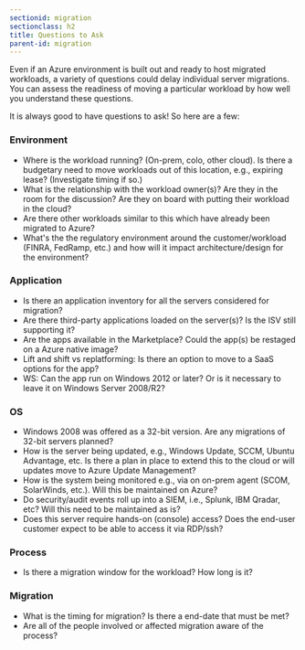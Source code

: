 ```yaml
---
sectionid: migration
sectionclass: h2
title: Questions to Ask
parent-id: migration
---
```


Even if an Azure environment is built out and ready to host migrated workloads, a variety of questions could delay individual server migrations. You can assess the readiness of moving a particular workload by how well you understand these questions.

It is always good to have questions to ask! So here are a few:

### Environment
- Where is the workload running? (On-prem, colo, other cloud). Is there a budgetary need to move workloads out of this location, e.g., expiring lease? (Investigate timing if so.)
- What is the relationship with the workload owner(s)? Are they in the room for the discussion? Are they on board with putting their workload in the cloud?
- Are there other workloads similar to this which have already been migrated to Azure?
- What's the the regulatory environment around the customer/workload (FINRA, FedRamp, etc.) and how will it impact architecture/design for the environment?

### Application
- Is there an application inventory for all the servers considered for migration?
- Are there third-party applications loaded on the server(s)? Is the ISV still supporting it?
- Are the apps available in the Marketplace? Could the app(s) be restaged on a Azure native image?
- Lift and shift vs replatforming: Is there an option to move to a SaaS options for the app?
- WS: Can the app run on Windows 2012 or later? Or is it necessary to leave it on Windows Server 2008/R2?

### OS
- Windows 2008 was offered as a 32-bit version. Are any migrations of 32-bit servers planned?
- How is the server being updated, e.g., Windows Update, SCCM, Ubuntu Advantage, etc. Is there a plan in place to extend this to the cloud or will updates move to Azure Update Management?
- How is the system being monitored e.g., via on on-prem agent (SCOM, SolarWinds, etc.). Will this be maintained on Azure?
- Do security/audit events roll up into a SIEM, i.e., Splunk, IBM Qradar, etc? Will this need to be maintained as is?
- Does this server require hands-on (console) access? Does the end-user customer expect to be able to access it via RDP/ssh?
	
### Process
- Is there a migration window for the workload? How long is it?
	
### Migration 
- What is the timing for migration? Is there a end-date that must be met?
- Are all of the people involved or affected migration aware of the process?
